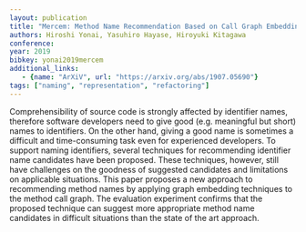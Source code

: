 ```yaml
---
layout: publication
title: "Mercem: Method Name Recommendation Based on Call Graph Embedding"
authors: Hiroshi Yonai, Yasuhiro Hayase, Hiroyuki Kitagawa
conference: 
year: 2019
bibkey: yonai2019mercem
additional_links:
   - {name: "ArXiV", url: "https://arxiv.org/abs/1907.05690"}
tags: ["naming", "representation", "refactoring"]
---
```

Comprehensibility of source code is strongly affected by identifier names, therefore software developers need to give good (e.g. meaningful but short) names to identifiers. On the other hand, giving a good name is sometimes a difficult and time-consuming task even for experienced developers. To support naming identifiers, several techniques for recommending identifier name candidates have been proposed. These techniques, however, still have challenges on the goodness of suggested candidates and limitations on applicable situations. This paper proposes a new approach to recommending method names by applying graph embedding techniques to the method call graph. The evaluation experiment confirms that the proposed technique can suggest more appropriate method name candidates in difficult situations than the state of the art approach. 
